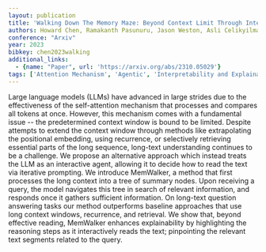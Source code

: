 ```yaml
---
layout: publication
title: 'Walking Down The Memory Maze: Beyond Context Limit Through Interactive Reading'
authors: Howard Chen, Ramakanth Pasunuru, Jason Weston, Asli Celikyilmaz
conference: "Arxiv"
year: 2023
bibkey: chen2023walking
additional_links:
  - {name: "Paper", url: 'https://arxiv.org/abs/2310.05029'}
tags: ['Attention Mechanism', 'Agentic', 'Interpretability and Explainability', 'Transformer', 'Model Architecture', 'Applications', 'Prompting', 'Interpretability']
---
```

Large language models (LLMs) have advanced in large strides due to the
effectiveness of the self-attention mechanism that processes and compares all
tokens at once. However, this mechanism comes with a fundamental issue -- the
predetermined context window is bound to be limited. Despite attempts to extend
the context window through methods like extrapolating the positional embedding,
using recurrence, or selectively retrieving essential parts of the long
sequence, long-text understanding continues to be a challenge. We propose an
alternative approach which instead treats the LLM as an interactive agent,
allowing it to decide how to read the text via iterative prompting. We
introduce MemWalker, a method that first processes the long context into a tree
of summary nodes. Upon receiving a query, the model navigates this tree in
search of relevant information, and responds once it gathers sufficient
information. On long-text question answering tasks our method outperforms
baseline approaches that use long context windows, recurrence, and retrieval.
We show that, beyond effective reading, MemWalker enhances explainability by
highlighting the reasoning steps as it interactively reads the text;
pinpointing the relevant text segments related to the query.
